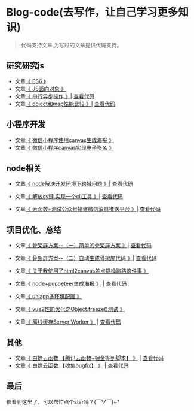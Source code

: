 <!--
 * @Author: yuyongxing
 * @Date: 2021-11-09 18:05:40
 * @LastEditors: yuyongxing
 * @LastEditTime: 2022-04-22 14:52:09
 * @Description: 
-->
# Blog-code(去写作，让自己学习更多知识)
> 代码支持文章,为写过的文章提供代码支持。

## 研究研究js

- 文章[《 ES6 》](https://juejin.cn/post/6920896651724849166)
- 文章[《 JS面向对象 》](https://juejin.cn/post/6942412781299695623)
- 文章[《 串行异步操作 》](https://juejin.cn/post/7043340637961191455)| [查看代码](https://github.com/yuwuwu/markdown-code/tree/master/%E4%B8%B2%E8%A1%8C%E5%BC%82%E6%AD%A5%E6%93%8D%E4%BD%9C)
- 文章[《 object和map性能比较 》](https://juejin.cn/post/6992874755070099492)| [查看代码](https://github.com/yuwuwu/markdown-code/tree/master/object%E5%92%8Cmap%E7%9A%84%E6%80%A7%E8%83%BD%E6%AF%94%E8%BE%83)


## 小程序开发
- 文章[《 微信小程序使用canvas生成海报 》](https://juejin.cn/post/6996977491873103909)
- 文章[《 微信小程序canvas实现电子签名 》](https://juejin.cn/post/7000633542153601055)
## node相关

- 文章[《 node解决开发环境下跨域问题 》](https://juejin.cn/post/7001894700596592653)| [查看代码](https://github.com/yuwuwu/markdown-code/tree/master/node%E6%9C%8D%E5%8A%A1%E8%A7%A3%E5%86%B3%E8%B7%A8%E5%9F%9F)

- 文章[《 解放cv键 实现一个cli工具 》](https://juejin.cn/post/7078337031167803406)| [查看代码](https://github.com/yuwuwu/markdown-code/tree/master/yuwuwu-cli)

- 文章[《 云函数+测试公众号搭建微信消息推送平台 》](https://juejin.cn/post/7089314780804022280)| [查看代码](https://github.com/yuwuwu/blog-code/tree/master/node%E6%90%AD%E5%BB%BA%E6%B6%88%E6%81%AF%E6%8E%A8%E9%80%81/send-wx-message)

## 项目优化、总结

- 文章[《 骨架屏方案--（一）简单的骨架屏方案 》](https://juejin.cn/post/7028590020176904199)| [查看代码](https://github.com/yuwuwu/markdown-code/tree/master/%E9%AA%A8%E6%9E%B6%E5%B1%8F1-%E7%AE%80%E5%8D%95%E7%9A%84%E9%AA%A8%E6%9E%B6%E5%B1%8F%E6%96%B9%E6%A1%88)
- 文章[《 骨架屏方案--（二）自动生成骨架屏代码 》](https://juejin.cn/post/7031330990500872199)| [查看代码](https://github.com/yuwuwu/markdown-code/tree/master/%E9%AA%A8%E6%9E%B6%E5%B1%8F2-%E8%87%AA%E5%8A%A8%E7%94%9F%E6%88%90%E9%A1%B5%E9%9D%A2%E9%AA%A8%E6%9E%B6)

- 文章[《 关于我使用了html2canvas差点提桶跑路这件事 》](https://juejin.cn/post/7044178791878361118)

- 文章[《 node+puppeteer生成海报 》](https://juejin.cn/post/7053990336820936712) | [查看代码](https://github.com/yuwuwu/markdown-code/tree/master/puppeteer%E6%88%AA%E5%9B%BE)
- 文章[《 uniapp多环境配置 》](https://juejin.cn/post/6992116181343666213)
- 文章[《 vue2性能优化之Object.freeze()测试 》](https://juejin.cn/post/6995500451407855623)
- 文章[《 离线缓存Server Worker 》](https://juejin.cn/post/7002573409565540383) | [查看代码](https://github.com/yuwuwu/markdown-code/tree/master/%E7%A6%BB%E7%BA%BF%E7%BC%93%E5%AD%98Server%20Worker)


## 其他
- 文章[《 白嫖云函数 【腾讯云函数+掘金签到脚本】 》](https://juejin.cn/post/7070521315236511781) | [查看代码](https://github.com/yuwuwu/markdown-code/tree/master/%E8%87%AA%E5%8A%A8%E7%AD%BE%E5%88%B0%E8%84%9A%E6%9C%AC)
- 文章[《 白嫖云函数 【收集bugfix】 》](https://juejin.cn/post/7086848550277120014) | [查看代码](https://github.com/yuwuwu/markdown-code/tree/master/bugfix%E8%84%9A%E6%9C%AC)
## 最后
都看到这里了，可以帮忙点个star吗？(￣▽￣)~*